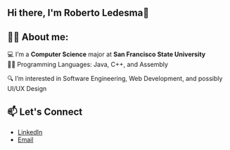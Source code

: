 ## Hi there, I'm Roberto Ledesma👋


## 🙋‍♂️ About me:


💻 I’m a **Computer Science**  major at **San Francisco State University**  
🧑‍💻 Programming Languages: Java, C++, and Assembly 

🔍 I’m interested in Software Engineering, Web Development, and possibly UI/UX Design


## 📫 Let's Connect
- [LinkedIn](www.linkedin.com/in/robertoledesma01)
- [Email](robertoledesma015@gmail.com)
<!--
**rledesmatoledo/rledesmatoledo** is a ✨ _special_ ✨ repository because its `README.md` (this file) appears on your GitHub profile.

Here are some ideas to get you started:

- 🔭 I’m currently working on ...
- 🌱 I’m currently learning ...
- 👯 I’m looking to collaborate on ...
- 🤔 I’m looking for help with ...
- 💬 Ask me about ...
- 📫 How to reach me: ...
- 😄 Pronouns: ...
- ⚡ Fun fact: ...
-->
